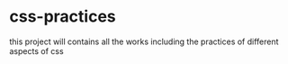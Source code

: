 # css-practices
this project will contains all the works including the practices of different aspects of css
